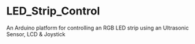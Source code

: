 # LED_Strip_Control
An Arduino platform for controlling an RGB LED strip using an Ultrasonic Sensor, LCD &amp; Joystick

